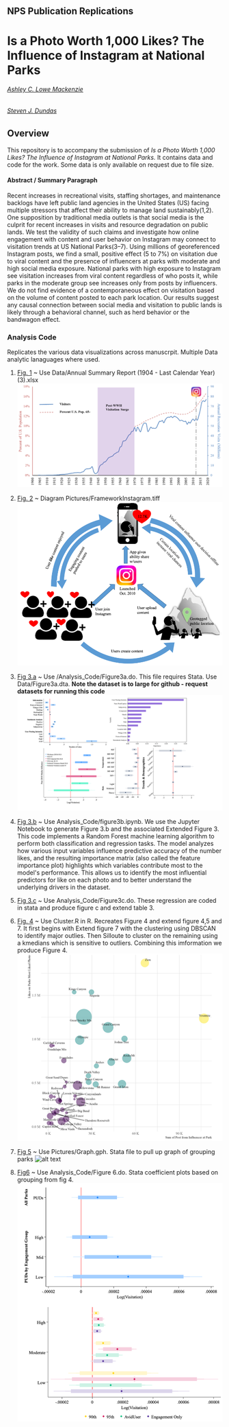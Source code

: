 ## NPS Publication Replications
# Is a Photo Worth 1,000 Likes? The Influence of Instagram at National Parks
###### [Ashley C. Lowe Mackenzie](https://loweas.github.io/) 
###### [Steven J. Dundas](https://sites.science.oregonstate.edu/~dundas/)

## Overview
This repository is to accompany the submission of *Is a Photo Worth 1,000 Likes? The Influence of Instagram at National Parks.* It contains data and code for the work. Some data is only available on request due to file size. 


#### Abstract / Summary Paragraph 
Recent increases in recreational visits, staffing shortages, and maintenance backlogs have left public land agencies in the United States (US) facing multiple stressors that affect their ability to manage land sustainably(1,2). One supposition by traditional media outlets is that social media is the culprit for recent increases in visits and resource degradation on public lands. We test the validity of such claims and investigate how online engagement with content and user behavior on Instagram may connect to visitation trends at US National Parks(3–7). Using millions of georeferenced Instagram posts, we find a small, positive effect (5 to 7%) on visitation due to viral content and the presence of influencers at parks with moderate and high social media exposure. National parks with high exposure to Instagram see visitation increases from viral content regardless of who posts it, while parks in the moderate group see increases only from posts by influencers. We do not find evidence of a contemporaneous effect on visitation based on the volume of content posted to each park location. Our results suggest any causal connection between social media and visitation to public lands is likely through a behavioral channel, such as herd behavior or the bandwagon effect.  



### Analysis Code
Replicates the various data visualizations across manuscrpit. Multiple Data analytic lanaguages where used.

1. [Fig. 1](Data_Publications/Data/AnnualSummaryReport.xlsx) ~ Use  Data/Annual Summary Report (1904 - Last Calendar Year) (3).xlsx
![alt text](Data_Publications/Pictures/image.png)
2. [Fig. 2](Data_Publications/Pictures/FrameworkInstagram.tiff) ~ Diagram Pictures/FrameworkInstagram.tiff
![alt text](Data_Publications/Pictures/image-1.png)
3. [Fig 3.a](Data_Publications/Analysis_Code/Figure3a.do) ~ Use /Analysis_Code/Figure3a.do. This file requires Stata. Use Data/Figure3a.dta. **Note the dataset is to large for github - request datasets for running this code**
![alt text](Data_Publications/Pictures/image-2.png)
4. [Fig 3.b](Data_Publications/Analysis_Code/figure3b.ipynb) ~ Use Analysis_Code/figure3b.ipynb. We use the Jupyter Notebook to generate Figure 3.b and the associated Extended Figure 3. This code implements a Random Forest machine learning algorithm to perform both classification and regression tasks. The model analyzes how various input variables influence predictive accuracy of the number likes, and the resulting importance matrix (also called the feature importance plot) highlights which variables contribute most to the model's performance. This allows us to identify the most influential predictors for like on each photo and to better understand the underlying drivers in the dataset.

5. [Fig 3.c](Data_Publications/Analysis_Code/Figure3c.do) ~  Use Analysis_Code/Figure3c.do. These regression are coded in stata and produce figure c and extend table 3.
7. [Fig. 4](Data_Publications/Analysis_Code/Cluster.R) ~ Use Cluster.R in R. Recreates Figure 4 and extend figure 4,5 and 7. It first begins with Extend figure 7 with the clustering using  DBSCAN to identify major outlies. Then Silloute to cluster on the remaining using a kmedians which is sensitive to outliers. Combining this imformation we produce Figure 4.
![alt text](Data_Publications/Pictures/image-3.png)
8. [Fig 5](Data_Publications/Pictures/Graph.gph) ~ Use Pictures/Graph.gph. Stata file to pull up graph of grouping parks
![alt text](image-4.png)
9. [Fig6](Data_Publications/Analysis_Code/Figure6.do) ~ Use Analysis_Code/Figure 6.do. Stata coefficient plots based on grouping from fig 4.
![alt text](Data_Publications/Pictures/image-5.png)




